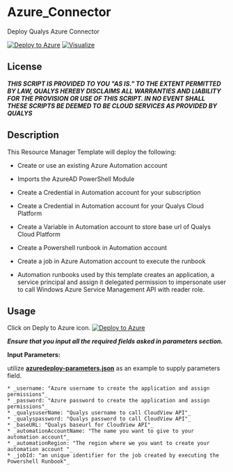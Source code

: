 # Azure_Connector
Deploy Qualys Azure Connector

[![Deploy to Azure](http://azuredeploy.net/deploybutton.png)](https://portal.azure.com/#create/Microsoft.Template/uri/https%3A%2F%2Fraw.githubusercontent.com%2FQualys-Public%2FCloudview_connector_Azure%2Fmaster%2FTemplate%2Fazuredeploy.json) 
[![Visualize](http://armviz.io/visualizebutton.png)](http://armviz.io/#/?load=https://raw.githubusercontent.com/Qualys-Public/azure_connector/master/Template/azuredeploy.json)

## License
_**THIS SCRIPT IS PROVIDED TO YOU "AS IS."  TO THE EXTENT PERMITTED BY LAW, QUALYS HEREBY DISCLAIMS ALL WARRANTIES AND LIABILITY FOR THE PROVISION OR USE OF THIS SCRIPT.  IN NO EVENT SHALL THESE SCRIPTS BE DEEMED TO BE CLOUD SERVICES AS PROVIDED BY QUALYS**_


## Description

This Resource Manager Template will deploy the following:

* Create or use an existing Azure Automation account
* Imports the AzureAD PowerShell Module
* Create a Credential in Automation account for your subscription
* Create a Credential in Automation account for your Qualys Cloud Platform
* Create a Variable in Automation account to store base url of Qualys Cloud Platform
* Create a Powershell runbook in Automation account
* Create a job in Azure Automation account to execute the runbook

* Automation runbooks used by this template creates an application, a service principal and assign it delegated permission to impersonate user to call Windows Azure Service Management API with reader role.

## Usage
Click on Deply to Azure icon.
[![Deploy to Azure](http://azuredeploy.net/deploybutton.png)](https://portal.azure.com/#create/Microsoft.Template/uri/https%3A%2F%2Fraw.githubusercontent.com%2FQualys-Public%2FCloudview_connector_Azure%2Fmaster%2FTemplate%2Fazuredeploy.json) 

_**Ensure that you input all the required fields asked in parameters section.**_

**Input Parameters:**

utilize [**azuredeploy-parameters.json**](/Template/Example/azuredeploy-parameters.json) as an example to supply parameters field.

    * _username: "Azure username to create the application and assign permissions"_
    * _password: "Azure password to create the application and assign permissions"_
    * _qualysuserName: "Qualys username to call CloudView API"_
    * _qualyspassword: "Qualys password to call CloudView API"_      
    * _baseURL: "Qualys baseurl for CloudView API"_
    * _automationAccountName: "The name you want to give to your automation account"_
    * _automationRegion: "The region where we you want to create your automation account "_
    * _jobId: "an unique identifier for the job created by executing the Powershell Runbook"_

